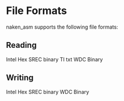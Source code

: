 File Formats
============

naken_asm supports the following file formats:

Reading
-------

Intel Hex
SREC
binary
TI txt
WDC Binary

Writing
-------

Intel Hex
SREC
binary
WDC Binary

